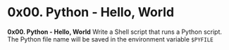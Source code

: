 # 0x00. Python - Hello, World
**0x00. Python - Hello, World**
Write a Shell script that runs a Python script.
The Python file name will be saved in the environment variable `$PYFILE`
